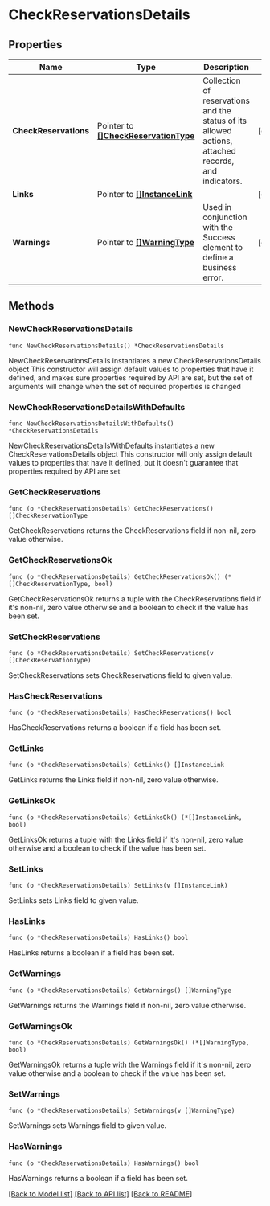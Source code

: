 # CheckReservationsDetails

## Properties

Name | Type | Description | Notes
------------ | ------------- | ------------- | -------------
**CheckReservations** | Pointer to [**[]CheckReservationType**](CheckReservationType.md) | Collection of reservations and the status of its allowed actions, attached records, and indicators. | [optional] 
**Links** | Pointer to [**[]InstanceLink**](InstanceLink.md) |  | [optional] 
**Warnings** | Pointer to [**[]WarningType**](WarningType.md) | Used in conjunction with the Success element to define a business error. | [optional] 

## Methods

### NewCheckReservationsDetails

`func NewCheckReservationsDetails() *CheckReservationsDetails`

NewCheckReservationsDetails instantiates a new CheckReservationsDetails object
This constructor will assign default values to properties that have it defined,
and makes sure properties required by API are set, but the set of arguments
will change when the set of required properties is changed

### NewCheckReservationsDetailsWithDefaults

`func NewCheckReservationsDetailsWithDefaults() *CheckReservationsDetails`

NewCheckReservationsDetailsWithDefaults instantiates a new CheckReservationsDetails object
This constructor will only assign default values to properties that have it defined,
but it doesn't guarantee that properties required by API are set

### GetCheckReservations

`func (o *CheckReservationsDetails) GetCheckReservations() []CheckReservationType`

GetCheckReservations returns the CheckReservations field if non-nil, zero value otherwise.

### GetCheckReservationsOk

`func (o *CheckReservationsDetails) GetCheckReservationsOk() (*[]CheckReservationType, bool)`

GetCheckReservationsOk returns a tuple with the CheckReservations field if it's non-nil, zero value otherwise
and a boolean to check if the value has been set.

### SetCheckReservations

`func (o *CheckReservationsDetails) SetCheckReservations(v []CheckReservationType)`

SetCheckReservations sets CheckReservations field to given value.

### HasCheckReservations

`func (o *CheckReservationsDetails) HasCheckReservations() bool`

HasCheckReservations returns a boolean if a field has been set.

### GetLinks

`func (o *CheckReservationsDetails) GetLinks() []InstanceLink`

GetLinks returns the Links field if non-nil, zero value otherwise.

### GetLinksOk

`func (o *CheckReservationsDetails) GetLinksOk() (*[]InstanceLink, bool)`

GetLinksOk returns a tuple with the Links field if it's non-nil, zero value otherwise
and a boolean to check if the value has been set.

### SetLinks

`func (o *CheckReservationsDetails) SetLinks(v []InstanceLink)`

SetLinks sets Links field to given value.

### HasLinks

`func (o *CheckReservationsDetails) HasLinks() bool`

HasLinks returns a boolean if a field has been set.

### GetWarnings

`func (o *CheckReservationsDetails) GetWarnings() []WarningType`

GetWarnings returns the Warnings field if non-nil, zero value otherwise.

### GetWarningsOk

`func (o *CheckReservationsDetails) GetWarningsOk() (*[]WarningType, bool)`

GetWarningsOk returns a tuple with the Warnings field if it's non-nil, zero value otherwise
and a boolean to check if the value has been set.

### SetWarnings

`func (o *CheckReservationsDetails) SetWarnings(v []WarningType)`

SetWarnings sets Warnings field to given value.

### HasWarnings

`func (o *CheckReservationsDetails) HasWarnings() bool`

HasWarnings returns a boolean if a field has been set.


[[Back to Model list]](../README.md#documentation-for-models) [[Back to API list]](../README.md#documentation-for-api-endpoints) [[Back to README]](../README.md)


